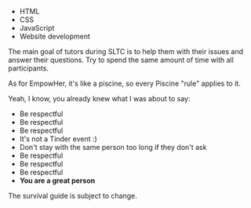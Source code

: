- HTML
- CSS
- JavaScript
- Website development

The main goal of tutors during SLTC is to help them with their issues and answer their questions. Try to spend the same amount of time with all participants.

As for EmpowHer, it's like a piscine, so every Piscine "rule" applies to it.

Yeah, I know, you already knew what I was about to say:
- Be respectful
- Be respectful
- Be respectful
- It's not a Tinder event :)
- Don't stay with the same person too long if they don't ask
- Be respectful
- Be respectful
- Be respectful
- **You are a great person**

The survival guide is subject to change.
 